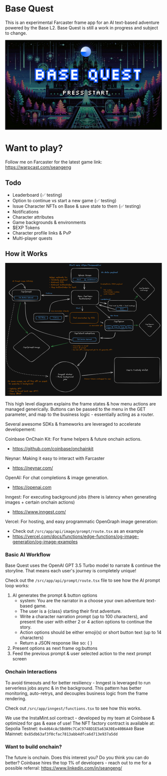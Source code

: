 # Base Quest

This is an experimental Farcaster frame app for an AI text-based adventure powered by the Base L2.
Base Quest is still a work in progress and subject to change.

![Base Quest Splash Screen](https://raw.githubusercontent.com/seangeng/based-adventure/e2128d21bf099af021946a338635b8022c8f7563/public/base-quest-bg.jpg)

# Want to play?

Follow me on Farcaster for the latest game link: https://warpcast.com/seangeng

## Todo

- Leaderboard (✅ testing)
- Option to continue vs start a new game (✅ testing)
- Issue Character NFTs on Base & save state to them (✅ testing)
- Notifications
- Character attributes
- Game backgrounds & environments
- $EXP Tokens
- Character profile links & PvP
- Multi-player quests

## How it Works

![Technical Diagram](https://raw.githubusercontent.com/seangeng/based-adventure/46cadc4b3a223c27a28597c106d30e79f743fac4/public/base-quest-diagram.png)

This high level diagram explains the frame states & how menu actions are managed generically.
Buttons can be passed to the menu in the GET parameter, and map to the business logic - essentially acting as a router.

Several awesome SDKs & frameworks are leveraged to accelerate developement:

Coinbase OnChain Kit: For frame helpers & future onchain actions.

- https://github.com/coinbase/onchainkit

Neynar: Making it easy to interact with Farcaster

- https://neynar.com/

OpenAI: For chat completions & image generation.

- https://openai.com

Inngest: For executing background jobs (there is latency when generating images + certain onchain actions)

- https://www.inngest.com/

Vercel: For hosting, and easy programmatic OpenGraph image generation:

- Check out `/src/app/api/image/prompt/route.tsx` as an example
- https://vercel.com/docs/functions/edge-functions/og-image-generation/og-image-examples

### Basic AI Workflow

Base Quest uses the OpenAI GPT 3.5 Turbo model to narrate & continue the storyline.
That means each user's journey is completely unique!

Check out the `/src/app/api/prompt/route.tsx` file to see how the AI prompt loop works:

1. AI generates the prompt & button options
   - system: You are the narrator in a choose your own adventure text-based game.
   - The user is a {class} starting their first adventure.
   - Write a character narration prompt (up to 100 characters), and present the user with either 2 or 4 action options to continue the story.
   - Action options should be either emoji(s) or short button text (up to 14 characters)
   - Return a JSON response like so: { }
2. Present options as next frame og:buttons
3. Feed the previous prompt & user selected action to the next prompt screen

### Onchain Interactions

To avoid timeouts and for better resiliency - Inngest is leveraged to run serverless jobs async & in the background.
This pattern has better monitoring, auto-retrys, and decouples business logic from the frame rendering.

Check out `/src/app/inngest/functions.tsx` to see how this works.

We use the InstaMint.sol contract - developed by my team at Coinbase & optimized for gas & ease of use!
The NFT factory contract is available at:
Sepolia Testnet: `0x4d64cAc5Bd09c7CaC9748D1E5a63A30Ee40B6A40`
Base Mainnet: `0x85db63af3f0cfac7813abb4dfca6d713e937a5dd`

### Want to build onchain?

The future is onchain. Does this interest you? Do you think you can do better?
Coinbase hires the top 1% of developers - reach out to me for a possible referral: https://www.linkedin.com/in/seangeng/
